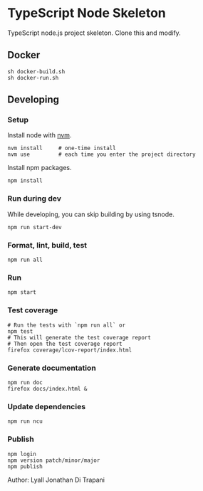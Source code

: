 TypeScript Node Skeleton
========================

TypeScript node.js project skeleton.  Clone this and modify.


Docker
------

    sh docker-build.sh
    sh docker-run.sh


Developing
----------

### Setup ###

Install node with [nvm](https://github.com/nvm-sh/nvm).

    nvm install     # one-time install
    nvm use         # each time you enter the project directory

Install npm packages.

    npm install


### Run during dev ###

While developing, you can skip building by using tsnode.

    npm run start-dev


### Format, lint, build, test ###

    npm run all


### Run ###

    npm start


### Test coverage ###

    # Run the tests with `npm run all` or
    npm test
    # This will generate the test coverage report
    # Then open the test coverage report
    firefox coverage/lcov-report/index.html


### Generate documentation ###

    npm run doc
    firefox docs/index.html &


### Update dependencies ###

    npm run ncu


### Publish ###

    npm login
    npm version patch/minor/major
    npm publish


Author:  Lyall Jonathan Di Trapani
